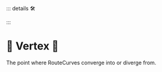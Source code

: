 ::: details 🛠



:::

# 🔺 <route>Vertex </route> 🔺

The point where RouteCurves converge into or diverge from.